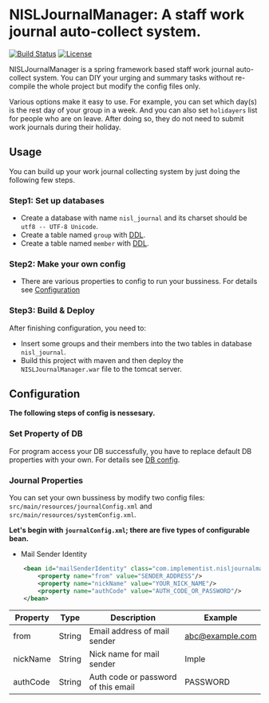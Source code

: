 # NISLJournalManager: A staff work journal auto-collect system.
[![Build Status](https://travis-ci.com/Implementist/NISLJournalManager.svg?token=tApu9wqBLRxw6iZbENoB&branch=master)](https://travis-ci.com/Implementist/NISLJournalManager)
[![License](https://img.shields.io/badge/licence-Apache%202.0-brightgreen.svg?style=flat)](LICENSE)

NISLJournalManager is a spring framework based staff work journal auto-collect system. You can DIY your urging and summary tasks without re-compile the whole project but modify the config files only.

Various options make it easy to use. For example, you can set which day(s) is the rest day of your group in a week. And you can also set `holidayers` list for people who are on leave. After doing so, they do not need to submit work journals during their holiday.

## Usage
You can build up your work journal collecting system by just doing the following few steps.

### Step1: Set up databases
- Create a database with name `nisl_journal` and its charset should be `utf8 -- UTF-8 Unicode`.
- Create a table named `group` with [DDL](https://github.com/Implementist/NISLJournalManager/blob/master/docs/ddl-group.md).
- Create a table named `member` with [DDL](https://github.com/Implementist/NISLJournalManager/blob/master/docs/ddl-member.md).

### Step2: Make your own config
- There are various properties to config to run your bussiness. For details see [Configuration](https://github.com/Implementist/NISLJournalManager/tree/master#configuration)

### Step3: Build & Deploy
After finishing configuration, you need to:
- Insert some groups and their members into the two tables in database `nisl_journal`. 
- Build this project with maven and then deploy the `NISLJournalManager.war` file to the tomcat server.

## Configuration
**The following steps of config is nessesary.**

### Set Property of DB
For program access your DB successfully, you have to replace default DB properties with your own. For details see [DB config](https://github.com/Implementist/NISLJournalManager/blob/master/docs/db-config.md).

### Journal Properties
You can set your own bussiness by modify two config files: `src/main/resources/journalConfig.xml` and `src/main/resources/systemConfig.xml`.

**Let's begin with `journalConfig.xml`; there are five types of configurable bean.**

- Mail Sender Identity
```xml
    <bean id="mailSenderIdentity" class="com.implementist.nisljournalmanager.domain.Identity">
        <property name="from" value="SENDER_ADDRESS"/>
        <property name="nickName" value="YOUR_NICK_NAME"/>
        <property name="authCode" value="AUTH_CODE_OR_PASSWORD"/>
    </bean>
```

| Property | Type | Description | Example |
| - | - | - | - |
| from | String | Email address of mail sender | abc@example.com |
| nickName | String | Nick name for mail sender | Imple |
| authCode | String | Auth code or password of this email | PASSWORD |

